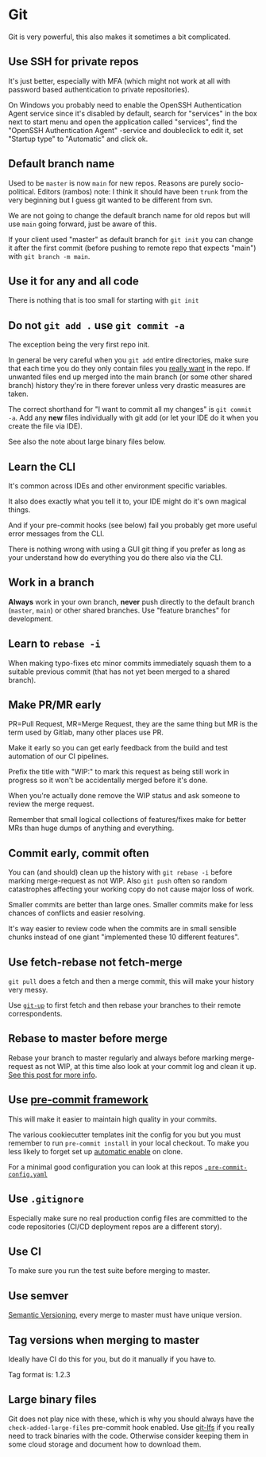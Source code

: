 # Git

Git is very powerful, this also makes it sometimes a bit complicated.

## Use SSH for private repos

It's just better, especially with MFA (which might not work at all with
password based authentication to private repositories).

On Windows you probably need to enable the OpenSSH Authentication Agent service
since it's disabled by default, search for "services" in the box next to start menu and
open the application called "services", find the "OpenSSH Authentication Agent"
-service and doubleclick to edit it, set "Startup type" to "Automatic" and click ok.

## Default branch name

Used to be `master` is now `main` for new repos. Reasons are purely
socio-political. Editors (rambos) note: I think it should have been `trunk`
from the very beginning but I guess git wanted to be different from svn.

We are not going to change the default branch name for old repos but will use
`main` going forward, just be aware of this.

If your client used "master" as default branch for `git init` you can
change it after the first commit (before pushing to remote repo that expects
"main") with `git branch -m main`.

## Use it for any and all code

There is nothing that is too small for starting with `git init`

## Do not `git add .` use `git commit -a`

The exception being the very first repo init.

In general be very careful when you `git add` entire directories, make
sure that each time you do they only contain files you [really want][wannabe]
in the repo. If unwanted files end up merged into the main branch (or some other
shared branch) history they're in there forever unless very drastic measures are taken.

The correct shorthand for "I want to commit all my changes" is `git commit -a`. Add
any **new** files individually with git add (or let your IDE do it when you create the file
via IDE).

See also the note about large binary files below.

[wannabe]: https://www.youtube.com/watch?v=3PqAPXpvC-4

## Learn the CLI

It's common across IDEs and other environment specific variables.

It also does exactly what you tell it to, your IDE might do it's own
magical things.

And if your pre-commit hooks (see below) fail you probably get more
useful error messages from the CLI.

There is nothing wrong with using a GUI git thing if you prefer as long
as your understand how do everything you do there also via the CLI.

## Work in a branch

**Always** work in your own branch, **never** push directly to the default branch
(`master`, `main`) or other shared branches. Use "feature branches" for development.

## Learn to `rebase -i`

When making typo-fixes etc minor commits immediately squash them to
a suitable previous commit (that has not yet been merged to a shared branch).

## Make PR/MR early

PR=Pull Request, MR=Merge Request, they are the same thing but MR is the
term used by Gitlab, many other places use PR.

Make it early so you can get early feedback from the build and test automation
of our CI pipelines.

Prefix the title with "WIP:" to mark this request as being still work in
progress so it won't be accidentally merged before it's done.

When you're actually done remove the WIP status and ask someone to review
the merge request.

Remember that small logical collections of features/fixes make for better
MRs than huge dumps of anything and everything.

## Commit early, commit often

You can (and should) clean up the history with `git rebase -i` before
marking merge-request as not WIP. Also `git push` often so random catastrophes
affecting your working copy do not cause major loss of work.

Smaller commits are better than large ones. Smaller commits make for
less chances of conflicts and easier resolving.

It's way easier to review code when the commits are in small sensible
chunks instead of one giant "implemented these 10 different features".

## Use fetch-rebase not fetch-merge

`git pull` does a fetch and then a merge commit, this will make your
history very messy.

Use [`git-up`][gitup] to first fetch and then rebase your branches
to their remote correspondents.

[gitup]: https://pypi.org/project/git-up/

## Rebase to master before merge

Rebase your branch to master regularly and always before marking merge-request as
not WIP, at this time also look at your commit log and clean it up.
[See this post for more info][rebasehowto].

[rebasehowto]: https://thoughtbot.com/blog/git-interactive-rebase-squash-amend-rewriting-history

## Use [pre-commit framework][precommit]

This will make it easier to maintain high quality in your commits.

The various cookiecutter templates init the config for you but you must remember
to run `pre-commit install` in your local checkout. To make you less likely to
forget set up [automatic enable][precommitauto] on clone.


For a minimal good configuration you can look at this repos
[`.pre-commit-config.yaml`][configyaml]

[precommit]: https://pre-commit.com/
[configyaml]: ./.pre-commit-config.yaml
[precommitauto]: https://pre-commit.com/#automatically-enabling-pre-commit-on-repositories

## Use `.gitignore`

Especially make sure no real production config files are committed to the
code repositories (CI/CD deployment repos are a different story).

## Use CI

To make sure you run the test suite before merging to master.

## Use semver

[Semantic Versioning][semver], every merge to master must have unique version.

[semver]: https://semver.org/

## Tag versions when merging to master

Ideally have CI do this for you, but do it manually if you have to.

Tag format is: 1.2.3

## Large binary files

Git does not play nice with these, which is why you should always have the
`check-added-large-files` pre-commit hook enabled. Use [git-lfs][lfs] if
you really need to track binaries with the code. Otherwise consider keeping them
in some cloud storage and document how to download them.

[lfs]: https://docs.gitlab.com/ee/topics/git/lfs/
